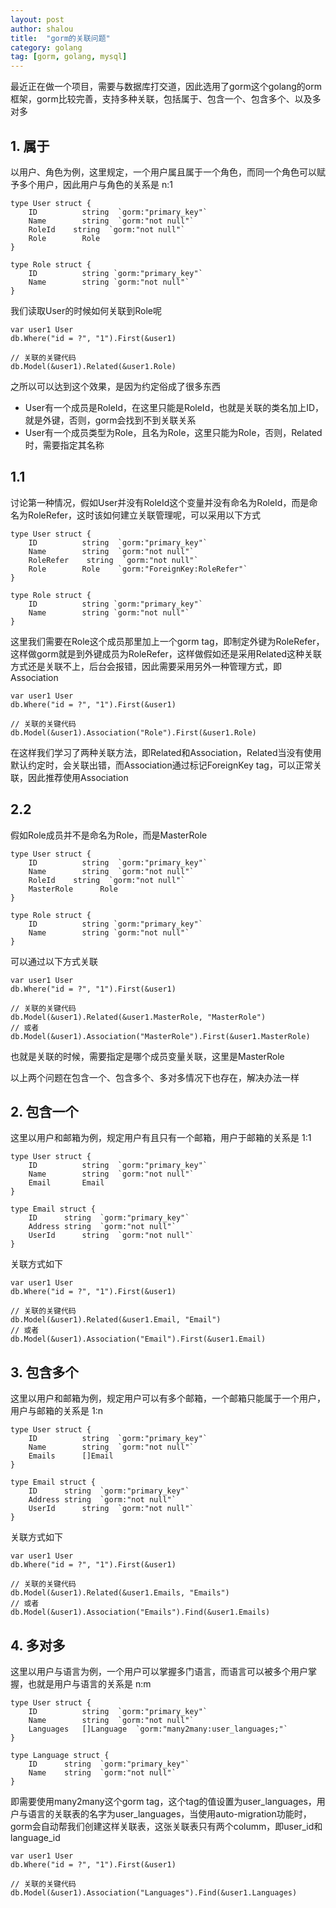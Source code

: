 ```yaml
---
layout: post 
author: shalou
title:  "gorm的关联问题" 
category: golang
tag: [gorm, golang, mysql]
---
```


最近正在做一个项目，需要与数据库打交道，因此选用了gorm这个golang的orm框架，gorm比较完善，支持多种关联，包括属于、包含一个、包含多个、以及多对多
## 1. 属于
以用户、角色为例，这里规定，一个用户属且属于一个角色，而同一个角色可以赋予多个用户，因此用户与角色的关系是 n:1

```golang
type User struct {
	ID 			string  `gorm:"primary_key"`
	Name 		string  `gorm:"not null"`
	RoleId    string  `gorm:"not null"`
	Role		Role
}

type Role struct {
	ID 			string `gorm:"primary_key"`
	Name 		string `gorm:"not null"`
}
```

<!-- more -->

我们读取User的时候如何关联到Role呢

```golang
var user1 User
db.Where("id = ?", "1").First(&user1)

// 关联的关键代码
db.Model(&user1).Related(&user1.Role)
```

之所以可以达到这个效果，是因为约定俗成了很多东西

* User有一个成员是RoleId，在这里只能是RoleId，也就是关联的类名加上ID，就是外键，否则，gorm会找到不到关联关系
* User有一个成员类型为Role，且名为Role，这里只能为Role，否则，Related时，需要指定其名称


## 1.1
讨论第一种情况，假如User并没有RoleId这个变量并没有命名为RoleId，而是命名为RoleRefer，这时该如何建立关联管理呢，可以采用以下方式


```golang
type User struct {
	ID 			string  `gorm:"primary_key"`
	Name 		string  `gorm:"not null"`
	RoleRefer    string  `gorm:"not null"`
	Role		Role	`gorm:"ForeignKey:RoleRefer"`
}

type Role struct {
	ID 			string `gorm:"primary_key"`
	Name 		string `gorm:"not null"`
}
```

这里我们需要在Role这个成员那里加上一个gorm tag，即制定外键为RoleRefer，这样做gorm就是到外键成员为RoleRefer，这样做假如还是采用Related这种关联方式还是关联不上，后台会报错，因此需要采用另外一种管理方式，即Association

```golang
var user1 User
db.Where("id = ?", "1").First(&user1)

// 关联的关键代码
db.Model(&user1).Association("Role").First(&user1.Role)
```

在这样我们学习了两种关联方法，即Related和Association，Related当没有使用默认约定时，会关联出错，而Association通过标记ForeignKey tag，可以正常关联，因此推荐使用Association

## 2.2
假如Role成员并不是命名为Role，而是MasterRole

```golang
type User struct {
	ID 			string  `gorm:"primary_key"`
	Name 		string  `gorm:"not null"`
	RoleId    string  `gorm:"not null"`
	MasterRole		Role
}

type Role struct {
	ID 			string `gorm:"primary_key"`
	Name 		string `gorm:"not null"`
}
```

可以通过以下方式关联

```golang
var user1 User
db.Where("id = ?", "1").First(&user1)

// 关联的关键代码
db.Model(&user1).Related(&user1.MasterRole, "MasterRole")
// 或者
db.Model(&user1).Association("MasterRole").First(&user1.MasterRole)
```

也就是关联的时候，需要指定是哪个成员变量关联，这里是MasterRole

以上两个问题在包含一个、包含多个、多对多情况下也存在，解决办法一样

## 2. 包含一个
这里以用户和邮箱为例，规定用户有且只有一个邮箱，用户于邮箱的关系是 1:1

```golang
type User struct {
	ID 			string  `gorm:"primary_key"`
	Name 		string  `gorm:"not null"`
	Email		Email
}

type Email struct {
	ID		string	`gorm:"primary_key"`
	Address	string	`gorm:"not null"`
	UserId		string	`gorm:"not null"`
}
```

关联方式如下

```golang
var user1 User
db.Where("id = ?", "1").First(&user1)

// 关联的关键代码
db.Model(&user1).Related(&user1.Email, "Email")
// 或者
db.Model(&user1).Association("Email").First(&user1.Email)
```

## 3. 包含多个
这里以用户和邮箱为例，规定用户可以有多个邮箱，一个邮箱只能属于一个用户，用户与邮箱的关系是 1:n

```golang
type User struct {
	ID 			string  `gorm:"primary_key"`
	Name 		string  `gorm:"not null"`
	Emails		[]Email
}

type Email struct {
	ID		string	`gorm:"primary_key"`
	Address	string	`gorm:"not null"`
	UserId		string	`gorm:"not null"`
}
```

关联方式如下

```golang
var user1 User
db.Where("id = ?", "1").First(&user1)

// 关联的关键代码
db.Model(&user1).Related(&user1.Emails, "Emails")
// 或者
db.Model(&user1).Association("Emails").Find(&user1.Emails)
```

## 4. 多对多
这里以用户与语言为例，一个用户可以掌握多门语言，而语言可以被多个用户掌握，也就是用户与语言的关系是 n:m

```golang
type User struct {
	ID 			string  `gorm:"primary_key"`
	Name 		string  `gorm:"not null"`
	Languages	[]Language	`gorm:"many2many:user_languages;"`
}

type Language struct {
	ID		string	`gorm:"primary_key"`
	Name	string	`gorm:"not null"`
}
```

即需要使用many2many这个gorm tag，这个tag的值设置为user\_languages，用户与语言的关联表的名字为user\_languages，当使用auto-migration功能时，gorm会自动帮我们创建这样关联表，这张关联表只有两个columm，即user\_id和language\_id

```golang
var user1 User
db.Where("id = ?", "1").First(&user1)

// 关联的关键代码
db.Model(&user1).Association("Languages").Find(&user1.Languages)
```





